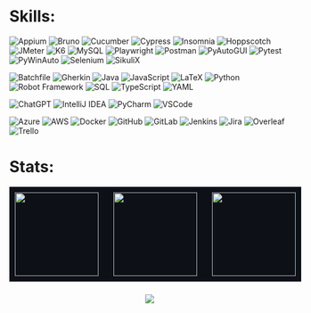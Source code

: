 # Skills:

![Appium](https://img.shields.io/badge/Appium-00C0B5?style=for-the-badge&logo=appium&logoColor=white)
![Bruno](https://img.shields.io/badge/Bruno-F1E05A?style=for-the-badge&logo=bruno&logoColor=black)
![Cucumber](https://img.shields.io/badge/Cucumber-23D96C?style=for-the-badge&logo=cucumber&logoColor=white)
![Cypress](https://img.shields.io/badge/Cypress-F1E05A?style=for-the-badge&logo=cypress&logoColor=black)
![Insomnia](https://img.shields.io/badge/Insomnia-F1E05A?style=for-the-badge&logo=insomnia&logoColor=black)
![Hoppscotch](https://img.shields.io/badge/Hoppscotch-F1E05A?style=for-the-badge&logo=hoppscotch&logoColor=black)
![JMeter](https://img.shields.io/badge/JMeter-B07219?style=for-the-badge&logo=jmeter&logoColor=white) 
![K6](https://img.shields.io/badge/K6-F1E05A?style=for-the-badge&logo=k6&logoColor=black)
![MySQL](https://img.shields.io/badge/MySQL-4479A1?style=for-the-badge&logo=mysql&logoColor=white)
![Playwright](https://img.shields.io/badge/Playwright-3178C6?style=for-the-badge&logo=playwright&logoColor=white)
![Postman](https://img.shields.io/badge/Postman-F1E05A?style=for-the-badge&logo=postman&logoColor=black)
![PyAutoGUI](https://img.shields.io/badge/PyAutoGUI-3572A5?style=for-the-badge&logo=python&logoColor=white)
![Pytest](https://img.shields.io/badge/Pytest-3572A5?style=for-the-badge&logo=pytest&logoColor=white)
![PyWinAuto](https://img.shields.io/badge/PyWinAuto-3572A5?style=for-the-badge&logo=python&logoColor=white)
![Selenium](https://img.shields.io/badge/Selenium-3572A5?style=for-the-badge&logo=selenium&logoColor=white)
![SikuliX](https://img.shields.io/badge/SikuliX-00C0B5?style=for-the-badge&logo=sikuli&logoColor=white)

![Batchfile](https://img.shields.io/badge/Batchfile-C1F12E?style=for-the-badge&logo=box&logoColor=black)
![Gherkin](https://img.shields.io/badge/Gherkin-23D96C?style=for-the-badge&logo=cucumber&logoColor=white)
![Java](https://img.shields.io/badge/Java-B07219?style=for-the-badge&logo=openjdk&logoColor=white)
![JavaScript](https://img.shields.io/badge/JavaScript-F1E05A?style=for-the-badge&logo=javascript&logoColor=black)
![LaTeX](https://img.shields.io/badge/LaTeX-008080?style=for-the-badge&logo=latex&logoColor=white)
![Python](https://img.shields.io/badge/Python-3572A5?style=for-the-badge&logo=python&logoColor=white)
![Robot Framework](https://img.shields.io/badge/Robot%20Framework-00C0B5?style=for-the-badge&logo=robot-framework&logoColor=white)
![SQL](https://img.shields.io/badge/SQL-4479A1?style=for-the-badge&logo=database&logoColor=white)
![TypeScript](https://img.shields.io/badge/TypeScript-3178C6?style=for-the-badge&logo=typescript&logoColor=white)
![YAML](https://img.shields.io/badge/YAML-181717?style=for-the-badge&logo=yaml&logoColor=white)

![ChatGPT](https://img.shields.io/badge/ChatGPT-000000?style=for-the-badge&logo=openai&logoColor=white)
![IntelliJ IDEA](https://img.shields.io/badge/IntelliJ%20IDEA-B07219?style=for-the-badge&logo=intellij-idea&logoColor=white)
![PyCharm](https://img.shields.io/badge/PyCharm-306998?style=for-the-badge&logo=pycharm&logoColor=white)
![VSCode](https://img.shields.io/badge/VSCode-007ACC?style=for-the-badge&logo=visual-studio-code&logoColor=white)

![Azure](https://img.shields.io/badge/Azure-0078D4?style=for-the-badge&logo=microsoft-azure&logoColor=white)
![AWS](https://img.shields.io/badge/AWS-232F3E?style=for-the-badge&logo=amazon-aws&logoColor=white)
![Docker](https://img.shields.io/badge/Docker-2496ED?style=for-the-badge&logo=docker&logoColor=white)
![GitHub](https://img.shields.io/badge/GitHub-181717?style=for-the-badge&logo=github&logoColor=white)
![GitLab](https://img.shields.io/badge/GitLab-FC6D26?style=for-the-badge&logo=gitlab&logoColor=white)
![Jenkins](https://img.shields.io/badge/Jenkins-D24939?style=for-the-badge&logo=jenkins&logoColor=white)
![Jira](https://img.shields.io/badge/Jira-0052CC?style=for-the-badge&logo=jira&logoColor=white)
![Overleaf](https://img.shields.io/badge/Overleaf-008080?style=for-the-badge&logo=overleaf&logoColor=white)
![Trello](https://img.shields.io/badge/Trello-0052CC?style=for-the-badge&logo=trello&logoColor=white)

# Stats:

<div align="center" style="display: flex; justify-content: space-between; width: 100%; max-width: 1200px; background-color: #0d1117; padding: 10px; align-items: stretch;">
  <img height="150em" src="https://github-readme-stats.vercel.app/api?username=adrianoes&hide_title=true&hide_rank=true&show_icons=true&include_all_commits=true&count_private=true&disable_animations=false&theme=chartreuse-dark&locale=en&hide_border=false"/>
  <img height="150em" src="https://github-readme-stats.vercel.app/api/top-langs?username=adrianoes&locale=en&hide_title=true&layout=compact&langs_count=5&theme=chartreuse-dark&hide_border=false"/>
  <img height="150em" src="https://streak-stats.demolab.com/?user=adrianoes&theme=chartreuse-dark&hide_total_contributions=true&card_width=250"/>
</div>

###
###
###

<div align="center">
  <img src="https://visitor-badge.laobi.icu/badge?page_id=adrianoes.adrianoes&left_color=red&right_color=green" />
</div>


###








